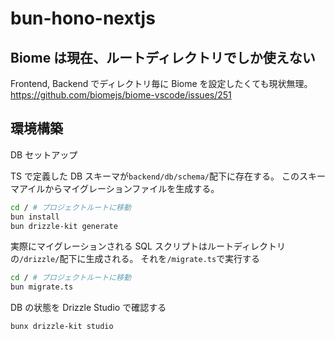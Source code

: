 # bun-hono-nextjs

## Biome は現在、ルートディレクトリでしか使えない

Frontend, Backend でディレクトリ毎に Biome を設定したくても現状無理。
<https://github.com/biomejs/biome-vscode/issues/251>

## 環境構築

DB セットアップ

TS で定義した DB スキーマが`backend/db/schema/`配下に存在する。
このスキーマアイルからマイグレーションファイルを生成する。

```bash
cd / # プロジェクトルートに移動
bun install
bun drizzle-kit generate
```

実際にマイグレーションされる SQL スクリプトはルートディレクトリの`/drizzle/`配下に生成される。
それを`/migrate.ts`で実行する

```bash
cd / # プロジェクトルートに移動
bun migrate.ts
```

DB の状態を Drizzle Studio で確認する

```bash
bunx drizzle-kit studio
```
